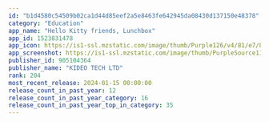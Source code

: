 ```yaml
---
id: "b1d4580c54509b02ca1d44d85eef2a5e8463fe642945da08430d137150e48378"
category: "Education"
app_name: "Hello Kitty friends, Lunchbox"
app_id: 1523831478
app_icon: https://is1-ssl.mzstatic.com/image/thumb/Purple126/v4/81/e7/86/81e786bd-8d46-cb19-f54e-361b04b2e80f/AppIcon-0-0-1x_U007emarketing-0-0-0-7-0-0-sRGB-0-0-0-GLES2_U002c0-512MB-85-220-0-0.png/1024x1024bb.png
app_screenshot: https://is1-ssl.mzstatic.com/image/thumb/PurpleSource116/v4/b5/ff/09/b5ff0911-5369-596d-08eb-f3e40e43e43e/0d032ab6-c03e-4b96-85c9-0275e7ed721d_scr_s_8.png/2688x1242bb.png
publisher_id: 905104364
publisher_name: "KIDEO TECH LTD"
rank: 204
most_recent_release: 2024-01-15 00:00:00
release_count_in_past_year: 12
release_count_in_past_year_category: 16
release_count_in_past_year_top_in_category: 35
---
```

